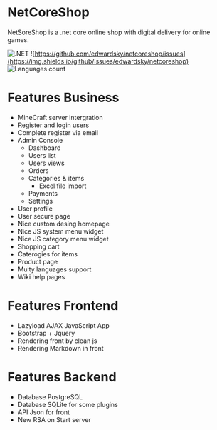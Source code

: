 # NetCoreShop 

NetSoreShop is a .net core online shop  with digital delivery for online games.

![.NET](https://github.com/edwardsky/netcoreshop/workflows/.NET/badge.svg) ![https://github.com/edwardsky/netcoreshop/issues](https://img.shields.io/github/issues/edwardsky/netcoreshop) ![Languages count](https://img.shields.io/github/languages/count/edwardsky/netcoreshop)

# Features Business 

- MineCraft server intergration
- Register and login users
- Complete register via email
- Admin Console
  - Dashboard
  - Users list
  - Users views
  - Orders
  - Categories & items
    - Excel file import
  - Payments
  - Settings  
- User profile
- User secure page
- Nice custom desing homepage
- Nice JS system menu widget
- Nice JS category menu widget
- Shopping cart
- Caterogies for items
- Product page
- Multy languages support
- Wiki help pages

# Features Frontend

- Lazyload AJAX JavaScript App
- Bootstrap + Jquery
- Rendering front by clean js
- Rendering Markdown in front

# Features Backend

- Database PostgreSQL
- Database SQLite for some plugins
- API Json for front
- New RSA on Start server

